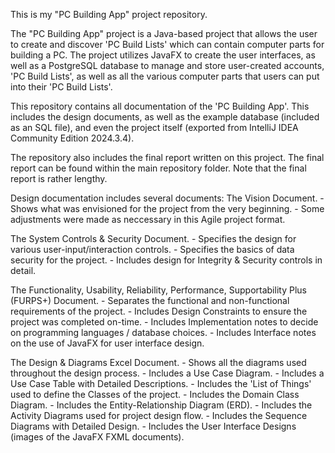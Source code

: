 This is my "PC Building App" project repository.

The "PC Building App" project is a Java-based project that allows the user to create and discover 'PC Build Lists' which can contain computer parts for building a PC.
The project utilizes JavaFX to create the user interfaces, as well as a PostgreSQL database to manage and store user-created accounts, 'PC Build Lists', as well as all the various computer parts that users can put into their 'PC Build Lists'.

This repository contains all documentation of the 'PC Building App'.
This includes the design documents, as well as the example database (included as an SQL file), and even the project itself (exported from IntelliJ IDEA Community Edition 2024.3.4).

The repository also includes the final report written on this project.
The final report can be found within the main repository folder.
Note that the final report is rather lengthy.

Design documentation includes several documents:
  The Vision Document.
    - Shows what was envisioned for the project from the very beginning.
    - Some adjustments were made as neccessary in this Agile project format.

  The System Controls & Security Document.
    - Specifies the design for various user-input/interaction controls.
    - Specifies the basics of data security for the project.
    - Includes design for Integrity & Security controls in detail.
  
  The Functionality, Usability, Reliability, Performance, Supportability Plus (FURPS+) Document.
    - Separates the functional and non-functional requirements of the project.
    - Includes Design Constraints to ensure the project was completed on-time.
    - Includes Implementation notes to decide on programming languages / database choices.
    - Includes Interface notes on the use of JavaFX for user interface design.

  The Design & Diagrams Excel Document.
    - Shows all the diagrams used throughout the design process.
    - Includes a Use Case Diagram.
    - Includes a Use Case Table with Detailed Descriptions.
    - Includes the 'List of Things' used to define the Classes of the project.
    - Includes the Domain Class Diagram.
    - Includes the Entity-Relationship Diagram (ERD).
    - Includes the Activity Diagrams used for project design flow.
    - Includes the Sequence Diagrams with Detailed Design.
    - Includes the User Interface Designs (images of the JavaFX FXML documents).
